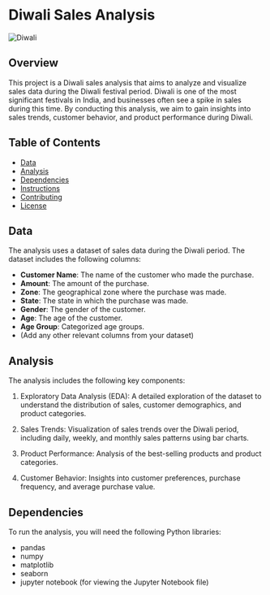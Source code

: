 # Diwali Sales Analysis

![Diwali](diwali_image.jpg)

## Overview

This project is a Diwali sales analysis that aims to analyze and visualize sales data during the Diwali festival period. Diwali is one of the most significant festivals in India, and businesses often see a spike in sales during this time. By conducting this analysis, we aim to gain insights into sales trends, customer behavior, and product performance during Diwali.

## Table of Contents

- [Data](#data)
- [Analysis](#analysis)
- [Dependencies](#dependencies)
- [Instructions](#instructions)
- [Contributing](#contributing)
- [License](#license)

## Data

The analysis uses a dataset of sales data during the Diwali period. The dataset includes the following columns:

- **Customer Name**: The name of the customer who made the purchase.
- **Amount**: The amount of the purchase.
- **Zone**: The geographical zone where the purchase was made.
- **State**: The state in which the purchase was made.
- **Gender**: The gender of the customer.
- **Age**: The age of the customer.
- **Age Group**: Categorized age groups.
- (Add any other relevant columns from your dataset)

## Analysis

The analysis includes the following key components:

1. Exploratory Data Analysis (EDA): A detailed exploration of the dataset to understand the distribution of sales, customer demographics, and product categories.

2. Sales Trends: Visualization of sales trends over the Diwali period, including daily, weekly, and monthly sales patterns using bar charts.

3. Product Performance: Analysis of the best-selling products and product categories.

4. Customer Behavior: Insights into customer preferences, purchase frequency, and average purchase value.

## Dependencies

To run the analysis, you will need the following Python libraries:

- pandas
- numpy
- matplotlib
- seaborn
- jupyter notebook (for viewing the Jupyter Notebook file)




